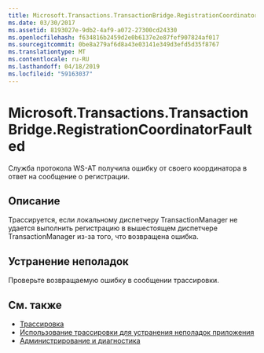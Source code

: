 ```yaml
---
title: Microsoft.Transactions.TransactionBridge.RegistrationCoordinatorFaulted
ms.date: 03/30/2017
ms.assetid: 8193027e-9db2-4af9-a072-27300cd24330
ms.openlocfilehash: f634816b2459d2e0b6137e2e87fef907824af017
ms.sourcegitcommit: 0be8a279af6d8a43e03141e349d3efd5d35f8767
ms.translationtype: MT
ms.contentlocale: ru-RU
ms.lasthandoff: 04/18/2019
ms.locfileid: "59163037"
---
```

# <a name="microsofttransactionstransactionbridgeregistrationcoordinatorfaulted"></a>Microsoft.Transactions.TransactionBridge.RegistrationCoordinatorFaulted
Служба протокола WS-AT получила ошибку от своего координатора в ответ на сообщение о регистрации.  
  
## <a name="description"></a>Описание  
 Трассируется, если локальному диспетчеру TransactionManager не удается выполнить регистрацию в вышестоящем диспетчере TransactionManager из-за того, что возвращена ошибка.  
  
## <a name="troubleshooting"></a>Устранение неполадок  
 Проверьте возвращаемую ошибку в сообщении трассировки.  
  
## <a name="see-also"></a>См. также

- [Трассировка](../../../../../docs/framework/wcf/diagnostics/tracing/index.md)
- [Использование трассировки для устранения неполадок приложения](../../../../../docs/framework/wcf/diagnostics/tracing/using-tracing-to-troubleshoot-your-application.md)
- [Администрирование и диагностика](../../../../../docs/framework/wcf/diagnostics/index.md)
